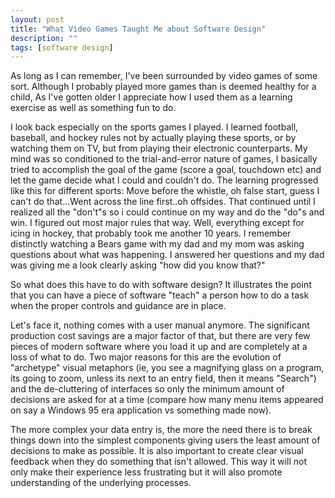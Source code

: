 ```yaml
---
layout: post
title: "What Video Games Taught Me about Software Design"
description: ""
tags: [software design]
---
```

As long as I can remember, I've been surrounded by video games of some sort. Although I probably played more games than is deemed healthy for a child, As I've gotten older I appreciate how I used them as a learning exercise as well as something fun to do.

I look back especially on the sports games I played. I learned football, baseball, and hockey rules not by actually playing these sports, or by watching them on TV, but from playing their electronic counterparts. My mind was so conditioned to the trial-and-error nature of games, I basically tried to accomplish the goal of the game (score a goal, touchdown etc) and let the game decide what I could and couldn't do. The learning progressed like this for different sports: Move before the whistle, oh false start, guess I can't do that...Went across the line first..oh offsides. That continued until I realized all the "don't"s so i could continue on my way and do the "do"s and win. I figured out most major rules that way. Well,  everything except for icing in hockey, that probably took me another 10 years. I remember distinctly watching a Bears game with my dad and my mom was asking questions about what was happening. I answered her questions and my dad was giving me a look clearly asking "how did you know that?"

So what does this have to do with software design? It illustrates the point that you can have a piece of software "teach" a person how to do a task when the proper controls and guidance are in place.

Let's face it, nothing comes with a user manual anymore. The significant production cost savings are a major factor of that, but there are very few pieces of modern software where you load it up and are completely at a loss of what to do. Two major reasons for this are the evolution of "archetype" visual metaphors (ie, you see a magnifying glass on a program, its going to zoom, unless its next to an entry field, then it means "Search") and the de-cluttering of interfaces so only the minimum amount of decisions are asked for at a time (compare how many menu items appeared on say a Windows 95 era application vs something made now).

The more complex your data entry is, the more the need there is to break things down into the simplest components giving users the least amount of decisions to make as possible.  It is also important to create clear visual feedback when they do something that isn't allowed.  This way it will not only make their experience less frustrating but it will also promote understanding of the underlying processes.